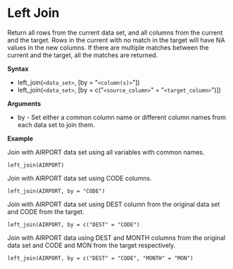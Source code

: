 # Left Join

Return all rows from the current data set, and all columns from the current and the target. Rows in the current with no match in the target will have NA values in the new columns. If there are multiple matches between the current and the target, all the matches are returned.

**Syntax**  

- left_join(```<data_set>```, [by = "```<column(s)>```"])  
- left_join(```<data_set>```, [by = c("```<source_column>```" = "```<target_column>```")])

**Arguments**  

- by - Set either a common column name or different column names from each data set to join them.

**Example**  

Join with AIRPORT data set using all variables with common names.
```
left_join(AIRPORT)  
```

Join with AIRPORT data set using CODE columns.
```
left_join(AIRPORT, by = "CODE")  
```

Join with AIRPORT data set using DEST column from the original data set and CODE from the target.
```
left_join(AIRPORT, by = c("DEST" = "CODE")  
```

Join with AIRPORT data using DEST and MONTH columns from the original data set and CODE and MON from the target respectively.

```
left_join(AIRPORT, by = c("DEST" = "CODE", "MONTH" = "MON")  
```

 